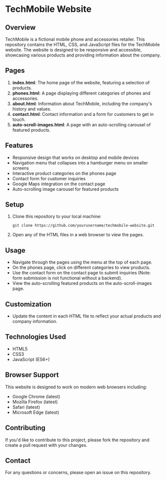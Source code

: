 # TechMobile Website

## Overview

TechMobile is a fictional mobile phone and accessories retailer. This repository contains the HTML, CSS, and JavaScript files for the TechMobile website. The website is designed to be responsive and accessible, showcasing various products and providing information about the company.

## Pages

1. **index.html**: The home page of the website, featuring a selection of products.
2. **phones.html**: A page displaying different categories of phones and accessories.
3. **about.html**: Information about TechMobile, including the company's history and values.
4. **contact.html**: Contact information and a form for customers to get in touch.
5. **auto-scroll-images.html**: A page with an auto-scrolling carousel of featured products.

## Features

- Responsive design that works on desktop and mobile devices
- Navigation menu that collapses into a hamburger menu on smaller screens
- Interactive product categories on the phones page
- Contact form for customer inquiries
- Google Maps integration on the contact page
- Auto-scrolling image carousel for featured products

## Setup

1. Clone this repository to your local machine:
   ```
   git clone https://github.com/yourusername/techmobile-website.git
   ```

2. Open any of the HTML files in a web browser to view the pages.

## Usage

- Navigate through the pages using the menu at the top of each page.
- On the phones page, click on different categories to view products.
- Use the contact form on the contact page to submit inquiries (Note: form submission is not functional without a backend).
- View the auto-scrolling featured products on the auto-scroll-images page.

## Customization

- Update the content in each HTML file to reflect your actual products and company information.
  
## Technologies Used

- HTML5
- CSS3
- JavaScript (ES6+)

## Browser Support

This website is designed to work on modern web browsers including:
- Google Chrome (latest)
- Mozilla Firefox (latest)
- Safari (latest)
- Microsoft Edge (latest)

## Contributing

If you'd like to contribute to this project, please fork the repository and create a pull request with your changes.

## Contact

For any questions or concerns, please open an issue on this repository.
